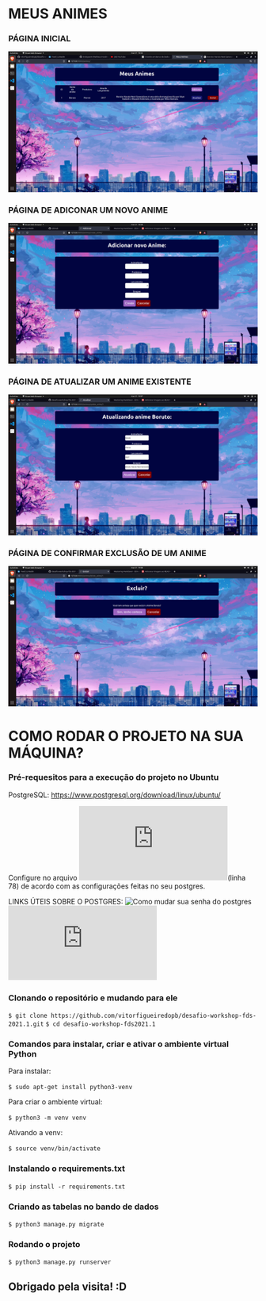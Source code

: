 # MEUS ANIMES

### PÁGINA INICIAL
![captura1](https://github.com/vitorfigueiredopb/desafio-workshop-fds-2021.1/blob/master/screenshots/screenshot1.png)

### PÁGINA DE ADICONAR UM NOVO ANIME
![captura2](https://github.com/vitorfigueiredopb/desafio-workshop-fds-2021.1/blob/master/screenshots/screenshot2.png)

### PÁGINA DE ATUALIZAR UM ANIME EXISTENTE
![captura3](https://github.com/vitorfigueiredopb/desafio-workshop-fds-2021.1/blob/master/screenshots/screenshot3.png)

### PÁGINA DE CONFIRMAR EXCLUSÃO DE UM ANIME
![captura4](https://github.com/vitorfigueiredopb/desafio-workshop-fds-2021.1/blob/master/screenshots/screenshot4.png)

# COMO RODAR O PROJETO NA SUA MÁQUINA?

### Pré-requesitos para a execução do projeto no Ubuntu
PostgreSQL: https://www.postgresql.org/download/linux/ubuntu/

Configure no arquivo ![settings.py](https://github.com/vitorfigueiredopb/desafio-workshop-fds-2021.1/blob/master/projeto/settings.py)(linha 78) de acordo com as configurações feitas no seu postgres.

LINKS ÚTEIS SOBRE O POSTGRES:
![Como mudar sua senha do postgres](https://stackoverflow.com/questions/12720967/postgresql-how-to-change-postgresql-user-password)
![Como criar um banco de dados no postgres](https://www.postgresql.org/docs/8.4/tutorial-createdb.html)

### Clonando o repositório e mudando para ele

`$ git clone https://github.com/vitorfigueiredopb/desafio-workshop-fds-2021.1.git`
`$ cd desafio-workshop-fds2021.1`

### Comandos para instalar, criar e ativar o ambiente virtual Python

Para instalar:

`$ sudo apt-get install python3-venv`

Para criar o ambiente virtual:

`$ python3 -m venv venv`

Ativando a venv:

`$ source venv/bin/activate`

### Instalando o requirements.txt

`$ pip install -r requirements.txt`

### Criando as tabelas no bando de dados

`$ python3 manage.py migrate`

### Rodando o projeto

`$ python3 manage.py runserver`

## Obrigado pela visita! :D
